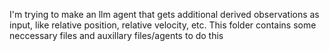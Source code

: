I'm trying to make an llm agent that gets additional derived observations as input, like relative position, relative velocity, etc.
This folder contains some neccessary files and auxillary files/agents to do this